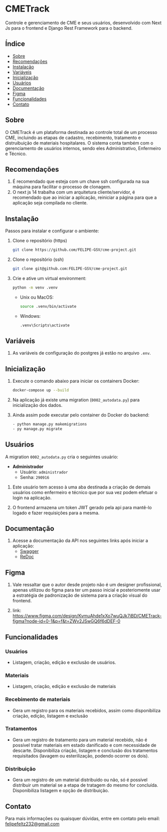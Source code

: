 # CMETrack

Controle e gerenciamento de CME e seus usuários, desenvolvido com Next Js para o frontend e Django Rest Framework para o backend.

## Índice

- [Sobre](#sobre)
- [Recomendações](#recomendações)
- [Instalação](#instalação)
- [Variáveis](#variáveis)
- [Inicialização](#inicialização)
- [Usuários](#usuários)
- [Documentação](#documentação)
- [Figma](#figma)
- [Funcionalidades](#funcionalidades)
- [Contato](#contato)

## Sobre

O CMETrack é um plataforma destinada ao controle total de um processo CME, incluindo
as etapas de cadastro, recebimento, tratamento e distruibuição de materiais hospitalares. O
sistema conta também com o gerenciamento de usuários internos, sendo eles Administrativo, Enfermeiro e Técnico.

## Recomendações

1. É recomendado que esteja com um chave ssh configurada na sua máquina para facilitar o processo de clonagem.
2. O next js 14 trabalha com um arquitetura cliente/servidor, é recomendado que ao iniciar a aplicação,
 reiniciar a página para que a aplicação seja compilada no cliente.

## Instalação

Passos para instalar e configurar o ambiente:

1. Clone o repositório (https)
   ```bash
   git clone https://github.com/FELIPE-GSV/cme-project.git

2. Clone o repositório (ssh)
   ```bash
   git clone git@github.com:FELIPE-GSV/cme-project.git

3. Crie e ative um virtual environment:
    ```bash
    python -m venv .venv
    ```
    - Unix ou MacOS:
        ```bash
        source .venv/bin/activate
        ```
    - Windows:
        ```bash
        .venv\Scripts\activate


## Variáveis

1. As variáveis de configuração do postgres já estão no arquivo `.env`.

## Inicialização

1. Execute o comando abaixo para iniciar os containers Docker:
    ```bash
    docker-compose up --build

2. Na aplicação já existe uma migration (`0002_autodata.py`) para inicialização dos dados.

3. Ainda assim pode executar pelo container do Docker do backend:
    ```bash
    - python manage.py makemigrations
    - py manage.py migrate


## Usuários

A migration `0002_autodata.py` cria o seguintes usuário:

- **Administrador**
  - Usuário: `administrador`
  - Senha: `290916`

1. Este usuário tem acesso à uma aba destinada a criação de demais usuários como enfermeiro 
e técnico que por sua vez podem efetuar o login na aplicação.

2. O frontend armazena um token JWT gerado pela api para mantê-lo logado e fazer requisições
para a mesma.


## Documentação

1. Acesse a documentação da API nos seguintes links após iniciar a aplicação:
    - [Swagger](http://localhost:8000/swagger/)
    - [ReDoc](http://localhost:8000/redoc/)


## Figma

1. Vale ressaltar que o autor desde projeto não é um designer profissional, apenas utilizou do 
figma para ter um passo inicial e posteriomente usar a estratégia de padronização de sistema
para a criação visual do frontend.

2. link: https://www.figma.com/design/KvmuAhde1xXo7wuQJk7iBD/CMETrack-figma?node-id=0-1&p=f&t=ZWv2JSwGQ6f6dDEF-0

## Funcionalidades

### Usuários
- Listagem, criação, edição e exclusão de usuários.

### Materiais
- Listagem, criação, edição e exclusão de materiais

### Recebimento de materiais
- Gera um registro para os materiais recebidos, assim como disponibiliza
criação, edição, listagem e exclusão

### Tratamentos

- Gera um registro de tratamento para um material recebido, não é possível tratar materiais 
em estado danificado e com necessidade de descarte. Disponibiliza criação, listagem e conclusão 
dos tratamentos requisitados (lavagem ou esterilização, podendo ocorrer os dois).

### Distribuição

- Gera um registro de um material distribuido ou não, só é possível distribuir um material se
a etapa de tratagem do mesmo for concluída. Disponibiliza listagem e opção de distribuição.

## Contato

Para mais informações ou quaisquer dúvidas, entre em contato pelo email: felipefeltz232@gmail.com





   
